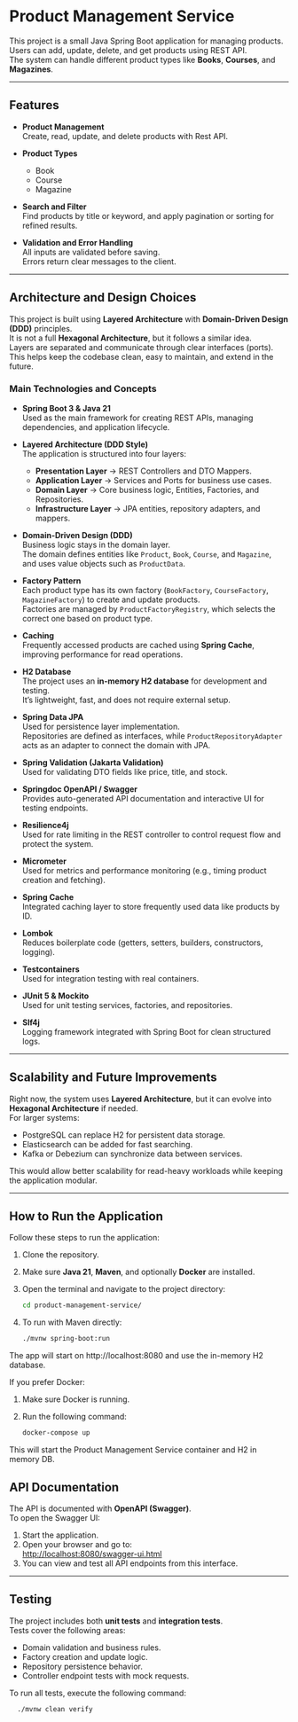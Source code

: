 # Product Management Service

This project is a small Java Spring Boot application for managing products.  
Users can add, update, delete, and get products using REST API.  
The system can handle different product types like **Books**, **Courses**, and **Magazines**.

---

## Features

- **Product Management**  
  Create, read, update, and delete products with Rest API.

- **Product Types**
    - Book
    - Course
    - Magazine

- **Search and Filter**  
  Find products by title or keyword, and apply pagination or sorting for refined results.

- **Validation and Error Handling**  
  All inputs are validated before saving.  
  Errors return clear messages to the client.

---

## Architecture and Design Choices

This project is built using **Layered Architecture** with **Domain-Driven Design (DDD)** principles.  
It is not a full **Hexagonal Architecture**, but it follows a similar idea.  
Layers are separated and communicate through clear interfaces (ports).  
This helps keep the codebase clean, easy to maintain, and extend in the future.

### Main Technologies and Concepts

- **Spring Boot 3 & Java 21**  
  Used as the main framework for creating REST APIs, managing dependencies, and application lifecycle.

- **Layered Architecture (DDD Style)**  
  The application is structured into four layers:
    - **Presentation Layer** → REST Controllers and DTO Mappers.
    - **Application Layer** → Services and Ports for business use cases.
    - **Domain Layer** → Core business logic, Entities, Factories, and Repositories.
    - **Infrastructure Layer** → JPA entities, repository adapters, and mappers.

- **Domain-Driven Design (DDD)**  
  Business logic stays in the domain layer.  
  The domain defines entities like `Product`, `Book`, `Course`, and `Magazine`,  
  and uses value objects such as `ProductData`.

- **Factory Pattern**  
  Each product type has its own factory (`BookFactory`, `CourseFactory`, `MagazineFactory`) to create and update products.  
  Factories are managed by `ProductFactoryRegistry`, which selects the correct one based on product type.

- **Caching**  
  Frequently accessed products are cached using **Spring Cache**, improving performance for read operations.

- **H2 Database**  
  The project uses an **in-memory H2 database** for development and testing.  
  It’s lightweight, fast, and does not require external setup.

- **Spring Data JPA**  
  Used for persistence layer implementation.  
  Repositories are defined as interfaces, while `ProductRepositoryAdapter` acts as an adapter to connect the domain with JPA.

- **Spring Validation (Jakarta Validation)**  
  Used for validating DTO fields like price, title, and stock.

- **Springdoc OpenAPI / Swagger**  
  Provides auto-generated API documentation and interactive UI for testing endpoints.

- **Resilience4j**  
  Used for rate limiting in the REST controller to control request flow and protect the system.

- **Micrometer**  
  Used for metrics and performance monitoring (e.g., timing product creation and fetching).

- **Spring Cache**  
  Integrated caching layer to store frequently used data like products by ID.

- **Lombok**  
  Reduces boilerplate code (getters, setters, builders, constructors, logging).

- **Testcontainers**  
  Used for integration testing with real containers.

- **JUnit 5 & Mockito**  
  Used for unit testing services, factories, and repositories.

- **Slf4j**  
  Logging framework integrated with Spring Boot for clean structured logs.

---

## Scalability and Future Improvements

Right now, the system uses **Layered Architecture**, but it can evolve into **Hexagonal Architecture** if needed.  
For larger systems:
- PostgreSQL can replace H2 for persistent data storage.
- Elasticsearch can be added for fast searching.
- Kafka or Debezium can synchronize data between services.

This would allow better scalability for read-heavy workloads while keeping the application modular.

---

## How to Run the Application

Follow these steps to run the application:

1. Clone the repository.
2. Make sure **Java 21**, **Maven**, and optionally **Docker** are installed.
3. Open the terminal and navigate to the project directory:

   ```bash
   cd product-management-service/

4. To run with Maven directly:
   ```bash
   ./mvnw spring-boot:run

The app will start on http://localhost:8080 and use the in-memory H2 database.

If you prefer Docker:
1. Make sure Docker is running.
2. Run the following command:

   ```bash
   docker-compose up

This will start the Product Management Service container and H2 in memory DB.

## API Documentation

The API is documented with **OpenAPI (Swagger)**.  
To open the Swagger UI:

1. Start the application.
2. Open your browser and go to:  
   [http://localhost:8080/swagger-ui.html](http://localhost:8080/swagger-ui.html)
3. You can view and test all API endpoints from this interface.

---

## Testing

The project includes both **unit tests** and **integration tests**.  
Tests cover the following areas:

- Domain validation and business rules.
- Factory creation and update logic.
- Repository persistence behavior.
- Controller endpoint tests with mock requests.

To run all tests, execute the following command:

```bash
  ./mvnw clean verify
